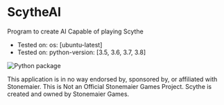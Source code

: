 # ScytheAI
Program to create AI Capable of playing Scythe

* Tested on: os: [ubuntu-latest]
* Tested on: python-version: [3.5, 3.6, 3.7, 3.8]

![Python package](https://github.com/joshuajcarson/scythe_automa_ai/workflows/Python%20package/badge.svg)

This application is in no way endorsed by, sponsored by, or affiliated with Stonemaier. This is Not an Official Stonemaier Games Project. Scythe is created and owned by Stonemaier Games.
